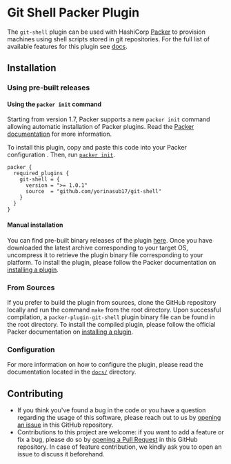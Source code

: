 # Git Shell Packer Plugin

The `git-shell` plugin can be used with HashiCorp [Packer](https://www.packer.io/) to provision machines using shell
scripts stored in git repositories. For the full list of available features for this plugin see [docs](/docs).

## Installation

### Using pre-built releases

#### Using the `packer init` command

Starting from version 1.7, Packer supports a new `packer init` command allowing
automatic installation of Packer plugins. Read the
[Packer documentation](https://www.packer.io/docs/commands/init) for more information.

To install this plugin, copy and paste this code into your Packer configuration .
Then, run [`packer init`](https://www.packer.io/docs/commands/init).

```hcl
packer {
  required_plugins {
    git-shell = {
      version = ">= 1.0.1"
      source  = "github.com/yorinasub17/git-shell"
    }
  }
}
```


#### Manual installation

You can find pre-built binary releases of the plugin [here](https://github.com/yorinasub17/packer-plugin-git-shell/releases).
Once you have downloaded the latest archive corresponding to your target OS,
uncompress it to retrieve the plugin binary file corresponding to your platform.
To install the plugin, please follow the Packer documentation on
[installing a plugin](https://www.packer.io/docs/extending/plugins/#installing-plugins).


### From Sources

If you prefer to build the plugin from sources, clone the GitHub repository
locally and run the command `make` from the root
directory. Upon successful compilation, a `packer-plugin-git-shell` plugin
binary file can be found in the root directory.
To install the compiled plugin, please follow the official Packer documentation
on [installing a plugin](https://www.packer.io/docs/extending/plugins/#installing-plugins).


### Configuration

For more information on how to configure the plugin, please read the
documentation located in the [`docs/`](docs) directory.


## Contributing

* If you think you've found a bug in the code or you have a question regarding the usage of this software, please reach
  out to us by [opening an issue](https://github.com/yorinasub17/packer-plugin-git-shell/issues) in this GitHub
  repository.
* Contributions to this project are welcome: if you want to add a feature or fix a bug, please do so by [opening a
  Pull Request](https://github.com/yorinasub17/packer-plugin-git-shell/pulls) in this GitHub repository. In case of
  feature contribution, we kindly ask you to open an issue to discuss it beforehand.
